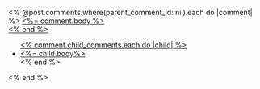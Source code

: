 <% @post.comments.where(parent_comment_id: nil).each do |comment| %>
  <a href="<%= post_comment_url(@post) %>"><%= comment.body %><br>
  <% end %>
  <ul>
  <% comment.child_comments.each do |child|  %>
  <li><a href="<%= post_comment_url(@post, comment) %>"><%= child.body%></a></li>
  <% end %>
  </ul>
<% end %>
